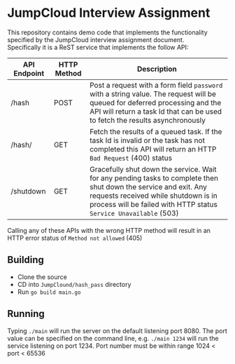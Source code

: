 # JumpCloud Interview Assignment
This repository contains demo code that implements the functionality specified by the JumpCloud interview assignment document.  
Specifically it is a ReST service that implements the follow API:

API Endpoint|HTTP Method|Description
------------|-----------|------------
/hash | POST | Post a request with a form field `password` with a string value.  The request will be queued for deferred processing and the API will return a task Id that can be used to fetch the results asynchronously 
/hash/<task id>| GET | Fetch the results of a queued task.  If the task Id is invalid or the task has not completed this API will return an HTTP `Bad Request` (400) status
/shutdown|GET|Gracefully shut down the service.  Wait for any pending tasks to complete then shut down the service and exit.  Any requests received while shutdown is in process will be failed with HTTP status `Service Unavailable` (503)
Calling any of these APIs with the wrong HTTP method will result in an HTTP error status of `Method not allowed` (405) 

## Building
* Clone the source
* CD into `JumpClound/hash_pass` directory
* Run `go build main.go`

## Running
Typing `./main` will run the server on the default listening port 8080.  The port value can be specified on the command line, e.g. `./main 1234` will run the service listening on port 1234.  Port number must be within range 1024 < port < 65536
